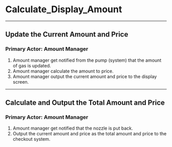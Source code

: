 # Calculate_Display_Amount

---

## Update the Current Amount and Price

### Primary Actor: Amount Manager

1. Amount manager get notified from the pump (system) that the amount of gas is updated.
2. Amount manager calculate the amount to price.
3. Amount manager output the current amount and price to the display screen.

---

## Calculate and Output the Total Amount and Price

### Primary Actor: Amount Manager

1. Amount manager get notified that the nozzle is put back.
2. Output the current amount and price as the total amount and price to the checkout system.
